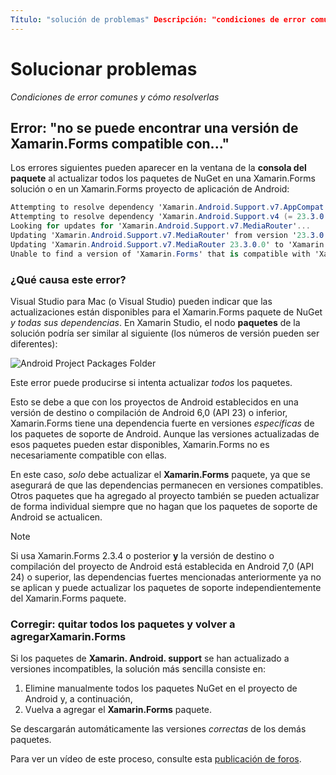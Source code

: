 ```yaml
---
Título: "solución de problemas" Descripción: "condiciones de error comunes y cómo resolverlos" MS. topic: solución de problemas de MS. Prod: Xamarin ms. AssetID: 63291951-7375-4CBF-BCC3-2E4AD157A2C8 ms. Technology: Xamarin-Forms Author: davidbritch ms. Author: dabritch ms. Date: 04/25/2017 no-LOC: [ Xamarin.Forms , Xamarin.Essentials ]
---
```


# <a name="troubleshooting"></a>Solucionar problemas

_Condiciones de error comunes y cómo resolverlas_

## <a name="error-unable-to-find-a-version-of-xamarinforms-compatible-with"></a>Error: "no se puede encontrar una versión de Xamarin.Forms compatible con..."

Los errores siguientes pueden aparecer en la ventana de la **consola del paquete** al actualizar todos los paquetes de NuGet en una Xamarin.Forms solución o en un Xamarin.Forms proyecto de aplicación de Android:

```csharp
Attempting to resolve dependency 'Xamarin.Android.Support.v7.AppCompat (= 23.3.0.0)'.
Attempting to resolve dependency 'Xamarin.Android.Support.v4 (= 23.3.0.0)'.
Looking for updates for 'Xamarin.Android.Support.v7.MediaRouter'...
Updating 'Xamarin.Android.Support.v7.MediaRouter' from version '23.3.0.0' to '23.3.1.0' in project 'Todo.Droid'.
Updating 'Xamarin.Android.Support.v7.MediaRouter 23.3.0.0' to 'Xamarin.Android.Support.v7.MediaRouter 23.3.1.0' failed.
Unable to find a version of 'Xamarin.Forms' that is compatible with 'Xamarin.Android.Support.v7.MediaRouter 23.3.0.0'.
```

### <a name="what-causes-this-error"></a>¿Qué causa este error?

Visual Studio para Mac (o Visual Studio) pueden indicar que las actualizaciones están disponibles para el Xamarin.Forms paquete de NuGet *y todas sus dependencias*. En Xamarin Studio, el nodo **paquetes** de la solución podría ser similar al siguiente (los números de versión pueden ser diferentes):

![](images/updates-available.png "Android Project Packages Folder")

Este error puede producirse si intenta actualizar _todos_ los paquetes.

Esto se debe a que con los proyectos de Android establecidos en una versión de destino o compilación de Android 6,0 (API 23) o inferior, Xamarin.Forms tiene una dependencia fuerte en versiones *específicas* de los paquetes de soporte de Android. Aunque las versiones actualizadas de esos paquetes pueden estar disponibles, Xamarin.Forms no es necesariamente compatible con ellas.

En este caso, _solo_ debe actualizar el **Xamarin.Forms** paquete, ya que se asegurará de que las dependencias permanecen en versiones compatibles. Otros paquetes que ha agregado al proyecto también se pueden actualizar de forma individual siempre que no hagan que los paquetes de soporte de Android se actualicen.

> [!NOTE]
> Si usa Xamarin.Forms 2.3.4 o posterior **y** la versión de destino o compilación del proyecto de Android está establecida en Android 7,0 (API 24) o superior, las dependencias fuertes mencionadas anteriormente ya no se aplican y puede actualizar los paquetes de soporte independientemente del Xamarin.Forms paquete.

### <a name="fix-remove-all-packages-and-re-add-xamarinforms"></a>Corregir: quitar todos los paquetes y volver a agregarXamarin.Forms

Si los paquetes de **Xamarin. Android. support** se han actualizado a versiones incompatibles, la solución más sencilla consiste en:

1. Elimine manualmente todos los paquetes NuGet en el proyecto de Android y, a continuación,
2. Vuelva a agregar el **Xamarin.Forms** paquete.

Se descargarán automáticamente las versiones *correctas* de los demás paquetes.

Para ver un vídeo de este proceso, consulte esta [publicación de foros](https://forums.xamarin.com/discussion/comment/170012/#Comment_170012).
